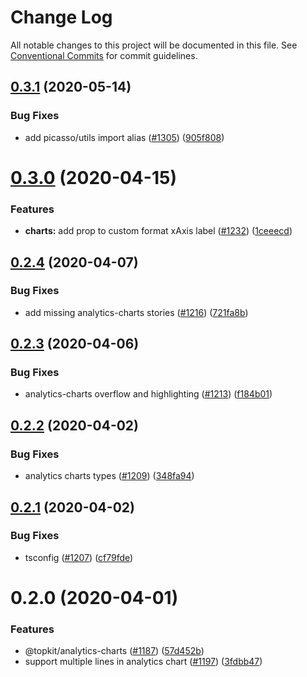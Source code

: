 # Change Log

All notable changes to this project will be documented in this file.
See [Conventional Commits](https://conventionalcommits.org) for commit guidelines.

## [0.3.1](https://github.com/toptal/picasso/compare/@topkit/analytics-charts@0.3.0...@topkit/analytics-charts@0.3.1) (2020-05-14)


### Bug Fixes

* add picasso/utils import alias ([#1305](https://github.com/toptal/picasso/issues/1305)) ([905f808](https://github.com/toptal/picasso/commit/905f80867f940dd7971a8bb7454a5dc73a42818f))





# [0.3.0](https://github.com/toptal/picasso/compare/@topkit/analytics-charts@0.2.4...@topkit/analytics-charts@0.3.0) (2020-04-15)


### Features

* **charts:** add prop to custom format xAxis label ([#1232](https://github.com/toptal/picasso/issues/1232)) ([1ceeecd](https://github.com/toptal/picasso/commit/1ceeecdfdf280df0b3598abb8a521bbb116f7c0f))





## [0.2.4](https://github.com/toptal/picasso/compare/@topkit/analytics-charts@0.2.3...@topkit/analytics-charts@0.2.4) (2020-04-07)


### Bug Fixes

* add missing analytics-charts stories ([#1216](https://github.com/toptal/picasso/issues/1216)) ([721fa8b](https://github.com/toptal/picasso/commit/721fa8b5994751ec53b018be2df98d6cb2abeefe))





## [0.2.3](https://github.com/toptal/picasso/compare/@topkit/analytics-charts@0.2.2...@topkit/analytics-charts@0.2.3) (2020-04-06)


### Bug Fixes

* analytics-charts overflow and highlighting ([#1213](https://github.com/toptal/picasso/issues/1213)) ([f184b01](https://github.com/toptal/picasso/commit/f184b0100f6c819986d414c47dc51fee3580aa83))





## [0.2.2](https://github.com/toptal/picasso/compare/@topkit/analytics-charts@0.2.1...@topkit/analytics-charts@0.2.2) (2020-04-02)


### Bug Fixes

* analytics charts types ([#1209](https://github.com/toptal/picasso/issues/1209)) ([348fa94](https://github.com/toptal/picasso/commit/348fa94b906a809225bbcaf3450c57e53e27157a))





## [0.2.1](https://github.com/toptal/picasso/compare/@topkit/analytics-charts@0.2.0...@topkit/analytics-charts@0.2.1) (2020-04-02)


### Bug Fixes

* tsconfig ([#1207](https://github.com/toptal/picasso/issues/1207)) ([cf79fde](https://github.com/toptal/picasso/commit/cf79fde32e4c1f1379b96f4ef51ef2b205af86f8))





# 0.2.0 (2020-04-01)


### Features

* @topkit/analytics-charts ([#1187](https://github.com/toptal/picasso/issues/1187)) ([57d452b](https://github.com/toptal/picasso/commit/57d452b712313a524685f74ab39969539e7cac32))
* support multiple lines in analytics chart  ([#1197](https://github.com/toptal/picasso/issues/1197)) ([3fdbb47](https://github.com/toptal/picasso/commit/3fdbb47f99481d1cfa52d7d17b9d9405aede37a9))
